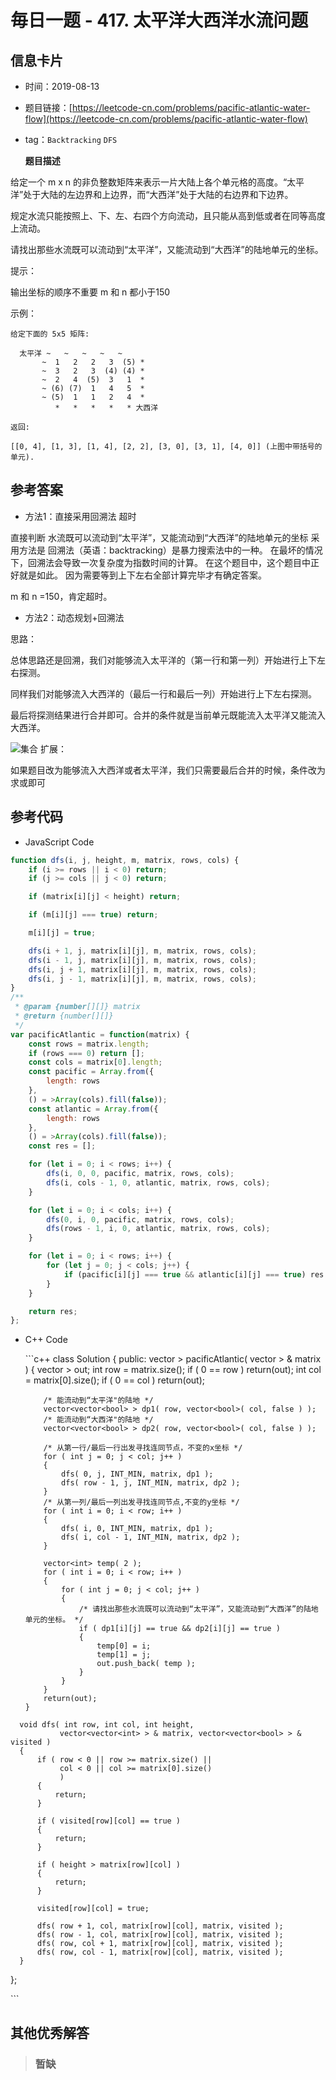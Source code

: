 # 毎日一题 -  417. 太平洋大西洋水流问题

## 信息卡片

* 时间：2019-08-13
* 题目链接：[https://leetcode-cn.com/problems/pacific-atlantic-water-flow](https://leetcode-cn.com/problems/pacific-atlantic-water-flow)
* tag：`Backtracking`  `DFS`

  **题目描述**

给定一个 m x n 的非负整数矩阵来表示一片大陆上各个单元格的高度。“太平洋”处于大陆的左边界和上边界，而“大西洋”处于大陆的右边界和下边界。

规定水流只能按照上、下、左、右四个方向流动，且只能从高到低或者在同等高度上流动。

请找出那些水流既可以流动到“太平洋”，又能流动到“大西洋”的陆地单元的坐标。

提示：

输出坐标的顺序不重要 m 和 n 都小于150

示例：

```text
给定下面的 5x5 矩阵:

  太平洋 ~   ~   ~   ~   ~ 
       ~  1   2   2   3  (5) *
       ~  3   2   3  (4) (4) *
       ~  2   4  (5)  3   1  *
       ~ (6) (7)  1   4   5  *
       ~ (5)  1   1   2   4  *
          *   *   *   *   * 大西洋

返回:

[[0, 4], [1, 3], [1, 4], [2, 2], [3, 0], [3, 1], [4, 0]] (上图中带括号的单元).
```

## 参考答案

* 方法1：直接采用回溯法 超时

直接判断 水流既可以流动到“太平洋”，又能流动到“大西洋”的陆地单元的坐标 采用方法是 回溯法（英语：backtracking）是暴力搜索法中的一种。 在最坏的情况下，回溯法会导致一次复杂度为指数时间的计算。 在这个题目中，这个题目中正好就是如此。 因为需要等到上下左右全部计算完毕才有确定答案。

m 和 n =150，肯定超时。

* 方法2：动态规划+回溯法

思路：

总体思路还是回溯，我们对能够流入太平洋的（第一行和第一列）开始进行上下左右探测。

同样我们对能够流入大西洋的（最后一行和最后一列）开始进行上下左右探测。

最后将探测结果进行合并即可。合并的条件就是当前单元既能流入太平洋又能流入大西洋。

![&#x96C6;&#x5408;](https://user-images.githubusercontent.com/5937331/63209454-7c921a80-c113-11e9-8d74-82d0476b8828.png) 扩展：

如果题目改为能够流入大西洋或者太平洋，我们只需要最后合并的时候，条件改为求或即可

## 参考代码

* JavaScript Code

```javascript
function dfs(i, j, height, m, matrix, rows, cols) {
    if (i >= rows || i < 0) return;
    if (j >= cols || j < 0) return;

    if (matrix[i][j] < height) return;

    if (m[i][j] === true) return;

    m[i][j] = true;

    dfs(i + 1, j, matrix[i][j], m, matrix, rows, cols);
    dfs(i - 1, j, matrix[i][j], m, matrix, rows, cols);
    dfs(i, j + 1, matrix[i][j], m, matrix, rows, cols);
    dfs(i, j - 1, matrix[i][j], m, matrix, rows, cols);
}
/**
 * @param {number[][]} matrix
 * @return {number[][]}
 */
var pacificAtlantic = function(matrix) {
    const rows = matrix.length;
    if (rows === 0) return [];
    const cols = matrix[0].length;
    const pacific = Array.from({
        length: rows
    },
    () = >Array(cols).fill(false));
    const atlantic = Array.from({
        length: rows
    },
    () = >Array(cols).fill(false));
    const res = [];

    for (let i = 0; i < rows; i++) {
        dfs(i, 0, 0, pacific, matrix, rows, cols);
        dfs(i, cols - 1, 0, atlantic, matrix, rows, cols);
    }

    for (let i = 0; i < cols; i++) {
        dfs(0, i, 0, pacific, matrix, rows, cols);
        dfs(rows - 1, i, 0, atlantic, matrix, rows, cols);
    }

    for (let i = 0; i < rows; i++) {
        for (let j = 0; j < cols; j++) {
            if (pacific[i][j] === true && atlantic[i][j] === true) res.push([i, j]);
        }
    }

    return res;
};
```

* C++ Code

  \`\`\`c++ class Solution { public: vector &gt; pacificAtlantic\( vector &gt; & matrix \) { vector &gt; out; int row = matrix.size\(\); if \( 0 == row \) return\(out\); int col = matrix\[0\].size\(\); if \( 0 == col \) return\(out\);

  ```text
      /* 能流动到“太平洋"的陆地 */
      vector<vector<bool> > dp1( row, vector<bool>( col, false ) );
      /* 能流动到“大西洋"的陆地 */
      vector<vector<bool> > dp2( row, vector<bool>( col, false ) );

      /* 从第一行/最后一行出发寻找连同节点，不变的x坐标 */
      for ( int j = 0; j < col; j++ )
      {
          dfs( 0, j, INT_MIN, matrix, dp1 );
          dfs( row - 1, j, INT_MIN, matrix, dp2 );
      }
      /* 从第一列/最后一列出发寻找连同节点,不变的y坐标 */
      for ( int i = 0; i < row; i++ )
      {
          dfs( i, 0, INT_MIN, matrix, dp1 );
          dfs( i, col - 1, INT_MIN, matrix, dp2 );
      }

      vector<int> temp( 2 );
      for ( int i = 0; i < row; i++ )
      {
          for ( int j = 0; j < col; j++ )
          {
              /* 请找出那些水流既可以流动到“太平洋”，又能流动到“大西洋”的陆地单元的坐标。 */
              if ( dp1[i][j] == true && dp2[i][j] == true )
              {
                  temp[0] = i;
                  temp[1] = j;
                  out.push_back( temp );
              }
          }
      }
      return(out);
  }
  ```

```text
  void dfs( int row, int col, int height, 
           vector<vector<int> > & matrix, vector<vector<bool> > & visited )
  {
      if ( row < 0 || row >= matrix.size() ||
           col < 0 || col >= matrix[0].size()
           )
      {
          return;
      }

      if ( visited[row][col] == true )
      {
          return;
      }

      if ( height > matrix[row][col] )
      {
          return;
      }

      visited[row][col] = true;

      dfs( row + 1, col, matrix[row][col], matrix, visited );
      dfs( row - 1, col, matrix[row][col], matrix, visited );
      dfs( row, col + 1, matrix[row][col], matrix, visited );
      dfs( row, col - 1, matrix[row][col], matrix, visited );
  }
```

};

\`\`\`

## 其他优秀解答

> ### 暂缺

